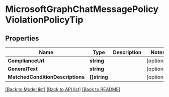 # MicrosoftGraphChatMessagePolicyViolationPolicyTip

## Properties

Name | Type | Description | Notes
------------ | ------------- | ------------- | -------------
**ComplianceUrl** | **string** |  | [optional] 
**GeneralText** | **string** |  | [optional] 
**MatchedConditionDescriptions** | **[]string** |  | [optional] 

[[Back to Model list]](../README.md#documentation-for-models) [[Back to API list]](../README.md#documentation-for-api-endpoints) [[Back to README]](../README.md)


